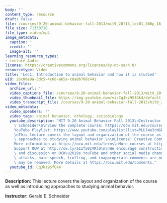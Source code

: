 ```yaml
---
body: ''
content_type: resource
draft: false
file: /courses/9-20-animal-behavior-fall-2013/mit9_20f13_lec01_360p_16_9.mp4
file_size: 71330718
file_type: video/mp4
image_metadata:
  caption: ''
  credit: ''
  image-alt: ''
learning_resource_types:
- Lecture Audio
license: https://creativecommons.org/licenses/by-nc-sa/4.0/
resourcetype: Video
title: 'Lec1: Introduction to animal behavior and how it is studied'
uid: 26c0de9a-3dc5-4c60-a65a-c8a8b708c441
video_files:
  archive_url: ''
  video_captions_file: /courses/9-20-animal-behavior-fall-2013/mit9_20f13_lec01_captions.vtt
  video_thumbnail_file: https://img.youtube.com/vi/CqJkz9SfGk4/default.jpg
  video_transcript_file: /courses/9-20-animal-behavior-fall-2013/mit9_20f13_lec01_transcript.pdf
video_metadata:
  video_speakers: ''
  video_tags: animal behavior, ethology, sociobiology
  youtube_description: "MIT 9.20 Animal Behavior Fall 2013\nInstructor: Gerald E.\
    \ Schneider\n\nView the complete course: https://ocw.mit.edu/courses/9-20-animal-behavior-fall-2013/\n\
    YouTube Playlist: https://www.youtube.com/playlist?list=PLUl4u3cNGP63TbPEWYEKOq8yAN8mEP_5O\n\
    \nThis lecture covers the layout and organization of the course as well as introducing\
    \ approaches to studying animal behavior.\n\nLicense: Creative Commons BY-NC-SA\n\
    More information at https://ocw.mit.edu/terms\nMore courses at https://ocw.mit.edu\n\
    Support OCW at http://ow.ly/a1If50zVRlQ\n\nWe encourage constructive comments\
    \ and discussion on OCW\u2019s YouTube and other social media channels. Personal\
    \ attacks, hate speech, trolling, and inappropriate comments are not allowed and\
    \ may be removed. More details at https://ocw.mit.edu/comments."
  youtube_id: CqJkz9SfGk4
---
```

**Description:** This lecture covers the layout and organization of the course as well as introducing approaches to studying animal behavior.

**Instructor:** Gerald E. Schneider